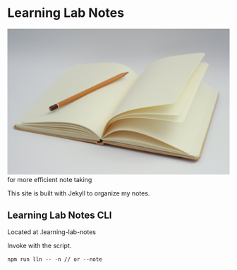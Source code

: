 # Learning Lab Notes

![pencil taking notes](/assets/img/learning-lab-notes.jpg)
for more efficient note taking

This site is built with Jekyll to organize my notes.

## Learning Lab Notes CLI

Located at .learning-lab-notes

Invoke with the script.

```shell
npm run lln -- -n // or --note
```

